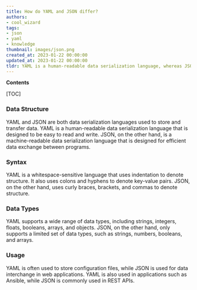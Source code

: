 ```yaml
---
title: How do YAML and JSON differ?
authors:
- cool_wizard
tags:
- json
- yaml
- knowledge
thumbnail: images/json.png
created_at: 2023-01-22 00:00:00
updated_at: 2023-01-22 00:00:00
tldr: YAML is a human-readable data serialization language, whereas JSON is a machine-readable data interchange format.
---
```


**Contents**

[TOC]

### Data Structure

YAML and JSON are both data serialization languages used to store and transfer data. YAML is a human-readable data serialization language that is designed to be easy to read and write. JSON, on the other hand, is a machine-readable data serialization language that is designed for efficient data exchange between programs.

### Syntax

YAML is a whitespace-sensitive language that uses indentation to denote structure. It also uses colons and hyphens to denote key-value pairs. JSON, on the other hand, uses curly braces, brackets, and commas to denote structure.

### Data Types

YAML supports a wide range of data types, including strings, integers, floats, booleans, arrays, and objects. JSON, on the other hand, only supports a limited set of data types, such as strings, numbers, booleans, and arrays.

### Usage

YAML is often used to store configuration files, while JSON is used for data interchange in web applications. YAML is also used in applications such as Ansible, while JSON is commonly used in REST APIs.
